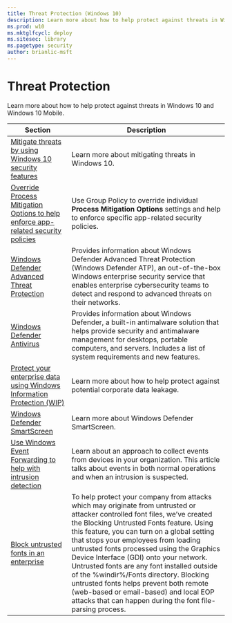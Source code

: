 ```yaml
---
title: Threat Protection (Windows 10)
description: Learn more about how to help protect against threats in Windows 10 and Windows 10 Mobile.
ms.prod: w10
ms.mktglfcycl: deploy
ms.sitesec: library
ms.pagetype: security
author: brianlic-msft
---
```


# Threat Protection

Learn more about how to help protect against threats in Windows 10 and Windows 10 Mobile.

| Section | Description |
|-|-|
| [Mitigate threats by using Windows 10 security features](overview-of-threat-mitigations-in-windows-10.md) | Learn more about mitigating threats in Windows 10. |
| [Override Process Mitigation Options to help enforce app-related security policies](override-mitigation-options-for-app-related-security-policies.md) |Use Group Policy to override individual **Process Mitigation Options** settings and help to enforce specific app-related security policies. |
| [Windows Defender Advanced Threat Protection](windows-defender-atp/windows-defender-advanced-threat-protection.md)| Provides information about Windows Defender Advanced Threat Protection (Windows Defender ATP), an out-of-the-box Windows enterprise security service that enables enterprise cybersecurity teams to detect and respond to advanced threats on their networks.|
| [Windows Defender Antivirus](windows-defender-antivirus/windows-defender-antivirus-in-windows-10.md)| Provides information about Windows Defender, a built-in antimalware solution that helps provide security and antimalware management for desktops, portable computers, and servers. Includes a list of system requirements and new features.|
|[Protect your enterprise data using Windows Information Protection (WIP)](windows-information-protection/protect-enterprise-data-using-wip.md)|Learn more about how to help protect against potential corporate data leakage. |
| [Windows Defender SmartScreen](windows-defender-smartscreen/windows-defender-smartscreen-overview.md) | Learn more about Windows Defender SmartScreen. |
| [Use Windows Event Forwarding to help with intrusion detection](use-windows-event-forwarding-to-assist-in-instrusion-detection.md) | Learn about an approach to collect events from devices in your organization. This article talks about events in both normal operations and when an intrusion is suspected. |
| [Block untrusted fonts in an enterprise](block-untrusted-fonts-in-enterprise.md) | To help protect your company from attacks which may originate from untrusted or attacker controlled font files, we’ve created the Blocking Untrusted Fonts feature. Using this feature, you can turn on a global setting that stops your employees from loading untrusted fonts processed using the Graphics Device Interface (GDI) onto your network. Untrusted fonts are any font installed outside of the %windir%/Fonts directory. Blocking untrusted fonts helps prevent both remote (web-based or email-based) and local EOP attacks that can happen during the font file-parsing process. |
 
